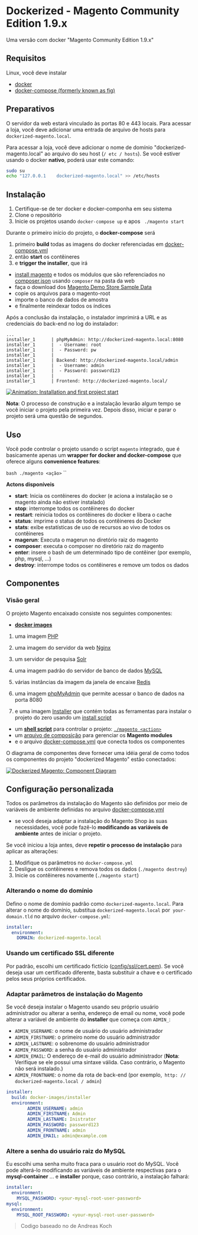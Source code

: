 # Dockerized - Magento Community Edition 1.9.x

Uma versão com docker "Magento Community Edition 1.9.x"

## Requisitos

Linux, você deve instalar

- [docker](http://docs.docker.com/compose/install/#install-docker) 
- [docker-compose (formerly known as fig)](http://docs.docker.com/compose/install/#install-compose)


## Preparativos

O servidor da web estará vinculado às portas 80 e 443 locais. Para acessar a loja, você deve adicionar uma entrada de arquivo de hosts para `dockerized-magento.local`.

Para acessar a loja, você deve adicionar o nome de domínio "dockerized-magento.local" ao arquivo do seu host (`/ etc / hosts`).
Se você estiver usando o docker **nativo**, poderá usar este comando:

```bash
sudo su
echo "127.0.0.1    dockerized-magento.local" >> /etc/hosts
```
## Instalação

1. Certifique-se de ter docker e docker-componha em seu sistema
2. Clone o repositório
3. Inicie os projetos usando `docker-compose up`  e apos ` ./magento start`

Durante o primeiro início do projeto, o **docker-compose** será

1. primeiro **build** todas as imagens do docker referenciadas em [docker-compose.yml](docker-compose.yml)
2. então **start** os contêineres
3. e **trigger the installer**, que irá
- [install magento](docker-images/installer/bin/install.sh) e todos os módulos que são referenciados no [composer.json](composer.json) usando `composer` na pasta da web
- faça o download dos [Magento Demo Store Sample Data](http://www.magentocommerce.com/knowledge-base/entry/installing-the-sample-data-for-magento)
- copie os arquivos para o magento-root
- importe o banco de dados de amostra
- e finalmente reindexar todos os índices

Após a conclusão da instalação, o instalador imprimirá a URL e as credenciais do back-end no log do instalador:

```
...
installer_1      | phpMyAdmin: http://dockerized-magento.local:8080
installer_1      |  - Username: root
installer_1      |  - Password: pw
installer_1      |
installer_1      | Backend: http://dockerized-magento.local/admin
installer_1      |  - Username: admin
installer_1      |  - Password: password123
installer_1      |
installer_1      | Frontend: http://dockerized-magento.local/

```

[![Animation: Installation and first project start](documentation/installation-and-first-start-animation.gif)](https://s3.amazonaws.com/andreaskoch/dockerized-magento/installation/Dockerized-Magento-Installation-Linux-no-sound.mp4)

**Nota**: O processo de construção e a instalação levarão algum tempo se você iniciar o projeto pela primeira vez. Depois disso, iniciar e parar o projeto será uma questão de segundos.

## Uso

Você pode controlar o projeto usando o script `magento` integrado, que é basicamente apenas um **wrapper for docker and docker-compose** que oferece alguns **convenience features**:

`` bash
./magento <ação>
`` ``

**Actons disponíveis**

- **start**: Inicia os contêineres do docker (e aciona a instalação se o magento ainda não estiver instalado)
- **stop**: interrompe todos os contêineres do docker
- **restart**: reinicia todos os contêineres do docker e libera o cache
- **status**: imprime o status de todos os contêineres do Docker
- **stats**: exibe estatísticas de uso de recursos ao vivo de todos os contêineres
- **magerun**: Executa o magerun no diretório raiz do magento
- **composer**: executa o composer no diretório raiz do magento
- **enter**: insere o bash de um determinado tipo de contêiner (por exemplo, php, mysql, ...)
- **destroy**: interrompe todos os contêineres e remove um
todos os dados

## Componentes

### Visão geral

O projeto Magento encaixado consiste nos seguintes componentes:

- **[docker images](docker-images)**
  
1. uma imagem [PHP](docker-images/php/Dockerfile)
 
2. uma imagem do servidor da web [Nginx](docker-images/nginx/Dockerfile)
  
3. um servidor de pesquisa [Solr](docker-images/solr/Dockerfile)
  
4. uma imagem padrão do servidor de banco de dados [MySQL](https://hub.docker.com/_/mysql/)
  
5. várias instâncias da imagem da janela de encaixe [Redis](https://hub.docker.com/_/redis/) 

6. uma imagem [phpMyAdmin](https://hub.docker.com/r/phpmyadmin/phpmyadmin/) que permite acessar o banco de dados na porta 8080
  
7. e uma imagem [Installer](docker-images/installer/Dockerfile) que contém todas as ferramentas para instalar o projeto do zero usando 
um [install script](docker-images/installer/bin/install.sh)

- um **[shell script](magento)** para controlar o projeto: [`./magento <action>`](magento)
- um [arquivo de composição](compositer.json) para gerenciar os **Magento modules**
- e o arquivo [docker-compose.yml](docker-compose.yml) que conecta todos os componentes

O diagrama de componentes deve fornecer uma idéia geral de como todos os componentes do projeto "dockerized Magento" estão conectados:

[![Dockerized Magento: Component Diagram](documentation/dockerized-magento-component-diagram.png)](documentation/dockerized-magento-component-diagram.svg)

## Configuração personalizada

Todos os parâmetros da instalação do Magento são definidos por meio de variáveis ​​de ambiente definidas no arquivo [docker-compose.yml](docker-compose.yml) 

- se você deseja adaptar a instalação do Magento Shop às suas necessidades, você pode fazê-lo **modificando as variáveis ​​de ambiente** antes de iniciar o projeto.

Se você iniciou a loja antes, deve **repetir o processo de instalação** para aplicar as alterações:

1. Modifique os parâmetros no `docker-compose.yml`
2. Desligue os contêineres e remova todos os dados (`./magento destroy`)
3. Inicie os contêineres novamente (`./magento start`)

### Alterando o nome do domínio

Defino o nome de domínio padrão como `dockerized-magento.local`. Para alterar o nome do domínio, substitua `dockerized-magento.local` por` your-domain.tld` no arquivo `docker-compose.yml`:

```yaml
installer:
  environment:
    DOMAIN: dockerized-magento.local
```

### Usando um certificado SSL diferente

Por padrão, escolhi um certificado fictício ([config/ssl/cert.pem](config/ssl/cert.pem)).
Se você deseja usar um certificado diferente, basta substituir a chave e o certificado pelos seus próprios certificados.

### Adaptar parâmetros de instalação do Magento

Se você deseja instalar o Magento usando seu próprio usuário administrador ou alterar a senha, endereço de email ou nome, você pode alterar a variável de ambiente do **installer** que começa com `ADMIN_`:

- `ADMIN_USERNAME`: o nome de usuário do usuário administrador
- `ADMIN_FIRSTNAME`: o primeiro nome do usuário administrador
- `ADMIN_LASTNAME`: o sobrenome do usuário administrador
- `ADMIN_PASSWORD`: a senha do usuário administrador
- `ADMIN_EMAIL`: O endereço de e-mail do usuário administrador (**Nota**: Verifique se ele possui uma sintaxe válida. Caso contrário, o Magento não será instalado.)
- `ADMIN_FRONTNAME`: o nome da rota de back-end (por exemplo,` http: // dockerized-magento.local / admin`)

```yaml
installer:
  build: docker-images/installer
  environment:
		ADMIN_USERNAME: admin
		ADMIN_FIRSTNAME: Admin
		ADMIN_LASTNAME: Inistrator
		ADMIN_PASSWORD: password123
		ADMIN_FRONTNAME: admin
		ADMIN_EMAIL: admin@example.com
```

### Altere a senha do usuário raiz do MySQL

Eu escolhi uma senha muito fraca para o usuário root do MySQL. Você pode alterá-lo modificando as variáveis ​​de ambiente respectivas para o **mysql-container** ... e **installer** porque, caso contrário, a instalação falhará:

```yaml
installer:
  environment:
    MYSQL_PASSWORD: <your-mysql-root-user-password>
mysql:
  environment:
    MYSQL_ROOT_PASSWORD: <your-mysql-root-user-password>
```

> Codigo baseado no de Andreas Koch 